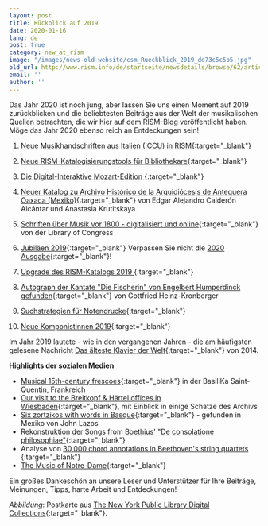 ```yaml
---
layout: post
title: Rückblick auf 2019
date: 2020-01-16
lang: de
post: true
category: new_at_rism
image: "/images/news-old-website/csm_Rueckblick_2019_dd73c5c5b5.jpg"
old_url: http://www.rism.info/de/startseite/newsdetails/browse/62/article/64/looking-back-on-2019.html
email: ''
author: ''
---
```


Das Jahr 2020 ist noch jung, aber lassen Sie uns einen Moment auf 2019 zurückblicken und die beliebtesten Beiträge aus der Welt der musikalischen Quellen betrachten, die wir hier auf dem RISM-Blog veröffentlicht haben. Möge das Jahr 2020 ebenso reich an Entdeckungen sein!

1. [Neue Musikhandschriften aus Italien (ICCU) in RISM](/new_at_rism/2019/08/08/new-music-manuscripts-from-italy-iccu-in-rism.html){:target="_blank"}

2. [Neue RISM-Katalogisierungstools für Bibliothekare](/new_at_rism/2019/07/01/new-rism-cataloging-tools-for-librarians.html){:target="_blank"}

3. [Die Digital-Interaktive Mozart-Edition
](/electronic_resources/2019/01/24/the-digital-interactive-mozart-edition.html){:target="_blank"}
4. [Neuer Katalog zu Archivo Histórico de la Arquidiócesis de Antequera Oaxaca (Mexiko)](/new_publications/2019/02/11/new-catalog-of-the-archivo-histórico-de-la.html){:target="_blank"} von Edgar Alejandro Calderón Alcántar und Anastasia Krutitskaya

5. [Schriften über Musik vor 1800 - digitalisiert und online](/electronic_resources/2019/08/01/books-about-music-before-1800-digitized-and-online.html){:target="_blank"} von der Library of Congress

6. [Jubiläen 2019](/new_at_rism/2019/01/14/musical-anniversaries-in-2019.html){:target="_blank"}
Verpassen Sie nicht die [2020 Ausgabe](/events/2020/01/09/2020-not-just-beethoven.html){:target="_blank"}!

7. [Upgrade des RISM-Katalogs 2019
](/rism_online_catalog/2019/09/09/2019-upgrade-of-the-rism-catalog.html){:target="_blank"}
8. [Autograph der Kantate "Die Fischerin" von Engelbert Humperdinck gefunden](/rediscovered/2019/04/11/newly-discovered-autograph-of-the-cantata-die.html){:target="_blank"} von Gottfried Heinz-Kronberger

9. [Suchstrategien für Notendrucke](/rism_online_catalog/2019/03/25/search-strategies-for-printed-music.html){:target="_blank"}

10. [Neue Komponistinnen 2019](/new_at_rism/2019/11/04/new-women-composers-in-2019.html){:target="_blank"}

Im Jahr 2019 lautete - wie in den vergangenen Jahren - die am häufigsten gelesene Nachricht [Das älteste Klavier der Welt](/rediscovered/2014/05/28/listen-to-the-worlds-oldest-piano.html){:target="_blank"} von 2014.

**Highlights der sozialen Medien**

- [Musical 15th-century frescoes](https://twitter.com/Gregoire_Ichou/status/1116657535879208960?fbclid=IwAR3lQAqZGWhgLLeEqSCFD_n7TYFtMJN-6Csgdxh7QzUALPasl7R5BBlkrmM){:target="_blank"} in der BasiliKa Saint-Quentin, Frankreich
- [Our visit to the Breitkopf & Härtel offices in Wiesbaden](https://www.facebook.com/RISM.info/posts/2866277563413069){:target="_blank"}, mit Einblick in einige Schätze des Archivs
- [Six zortzikos with words in Basque](https://dantzan.eus/hemeroteka/hallan-en-mexico-la-musica-de-seis-zortzikos-vascos-del-siglo-xix-que-se-creian-perdidos){:target="_blank"} - gefunden in Mexiko von John Lazos
- Rekonstruktion der [Songs from Boethius' "De consolatione philosophiae"](https://boethius.mus.cam.ac.uk){:target="_blank"}
- Analyse von [30,000 chord annotations in Beethoven's string quartets
](https://arstechnica.com/science/2019/08/roll-over-beethoven-decoding-the-maestros-musical-style-with-statistics/){:target="_blank"}
- [The Music of Notre-Dame](https://www.br-klassik.de/aktuell/news-kritik/notre-dame-paris-brand-musikgeschichte-mehrstimmigkeit-notation-epoche-notre-dame-schule-100.html){:target="_blank"}


Ein großes Dankeschön an unsere Leser und Unterstützer für Ihre Beiträge, Meinungen, Tipps, harte Arbeit und Entdeckungen!

_Abbildung_: Postkarte aus [The New York Public Library Digital Collections](http://digitalcollections.nypl.org/items/510d47e3-4783-a3d9-e040-e00a18064a99){:target="_blank"}.

